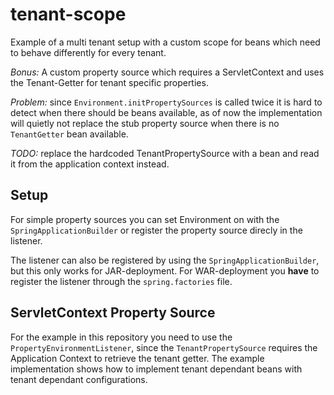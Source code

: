 tenant-scope
============


Example of a multi tenant setup with a custom scope 
for beans which need to behave differently for every tenant.


*Bonus:* A custom property source which requires a ServletContext 
and uses the Tenant-Getter for tenant specific properties.


*Problem:* since `Environment.initPropertySources` is called twice
it is hard to detect when there should be beans available, as of
now the implementation will quietly not replace the stub property
source when there is no `TenantGetter` bean available.

*TODO:* replace the hardcoded TenantPropertySource with a bean 
and read it from the application context instead.


## Setup

For simple property sources you can set Environment 
on with the `SpringApplicationBuilder` or register the property source direcly
in the listener.

The listener can also be registered by using the `SpringApplicationBuilder`,
but this only works for JAR-deployment. For WAR-deployment you **have**
to register the listener through the `spring.factories` file.


## ServletContext Property Source

For the example in this repository you need to use the `PropertyEnvironmentListener`,
since the `TenantPropertySource` requires the Application Context to retrieve 
the tenant getter.
The example implementation shows how to implement tenant dependant beans with 
tenant dependant configurations.

